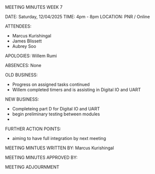 MEETING MINUTES WEEK 7

DATE: Saturday, 12/04/2025 
TIME: 4pm - 8pm
LOCATION: PNR / Online

ATTENDEES: 
- Marcus Kurishingal
- James Blissett
- Aubrey Soo

APOLOGIES: Willem Rumi

ABSENCES: None

OLD BUSINESS: 
- Progress on assigned tasks continued
- Willem completed timers and is assisting in Digital IO and UART

NEW BUSINESS:
- Completeing part D for Digital IO and UART
- begin preliminary testing between modules
- 

FURTHER ACTION POINTS:
- aiming to have full integration by next meeting

MEETING MINTUES WRITTEN BY: Marcus Kurishingal 

MEETING MINUTES APPROVED BY: 

MEETING ADJOURNMENT
